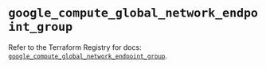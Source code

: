 # `google_compute_global_network_endpoint_group`

Refer to the Terraform Registry for docs: [`google_compute_global_network_endpoint_group`](https://registry.terraform.io/providers/hashicorp/google-beta/6.23.0/docs/resources/google_compute_global_network_endpoint_group).
